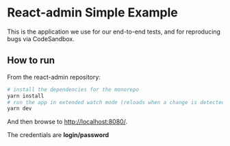 # React-admin Simple Example

This is the application we use for our end-to-end tests, and for reproducing bugs via CodeSandbox.

## How to run

From the react-admin repository:

```sh
# install the dependencies for the monorepo
yarn install
# run the app in extended watch mode (reloads when a change is detected in the app code and in the packages code)
yarn dev
```

And then browse to [http://localhost:8080/](http://localhost:8080/).

The credentials are **login/password**
